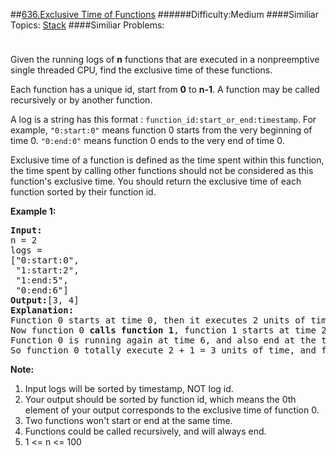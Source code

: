 ##[636.Exclusive Time of Functions](https://leetcode.com/problems/exclusive-time-of-functions/description/ "636.Exclusive Time of Functions")
######Difficulty:Medium
####Similiar Topics:
  [Stack](https://leetcode.com//tag/stack)
####Similiar Problems:

<div class="question-description__3U1T" style="padding-top: 10px;"><div><p>Given the running logs of <b>n</b> functions that are executed in a nonpreemptive single threaded CPU, find the exclusive time of these functions. </p>

<p>Each function has a unique id, start from <b>0</b> to <b>n-1</b>. A function may be called recursively or by another function.</p>

<p>A log is a string has this format : <code>function_id:start_or_end:timestamp</code>. For example, <code>"0:start:0"</code> means function 0 starts from the very beginning of time 0. <code>"0:end:0"</code> means function 0 ends to the very end of time 0. </p>

<p>Exclusive time of a function is defined as the time spent within this function, the time spent by calling other functions should not be considered as this function's exclusive time. You should return the exclusive time of each function sorted by their function id.</p>

<p><b>Example 1:</b><br/>
</p><pre><b>Input:</b>
n = 2
logs = 
["0:start:0",
 "1:start:2",
 "1:end:5",
 "0:end:6"]
<b>Output:</b>[3, 4]
<b>Explanation:</b>
Function 0 starts at time 0, then it executes 2 units of time and reaches the end of time 1. 
Now function 0 <b>calls function 1</b>, function 1 starts at time 2, executes 4 units of time and end at time 5.
Function 0 is running again at time 6, and also end at the time 6, thus executes 1 unit of time. 
So function 0 totally execute 2 + 1 = 3 units of time, and function 1 totally execute 4 units of time.
</pre>
<p/>

<p><b>Note:</b><br/>
</p><ol>
<li>Input logs will be sorted by timestamp, NOT log id.</li>
<li>Your output should be sorted by function id, which means the 0th element of your output corresponds to the exclusive time of function 0.</li>
<li>Two functions won't start or end at the same time.</li>
<li>Functions could be called recursively, and will always end.</li>
<li>1 &lt;= n &lt;= 100</li>
</ol>
<p/></div></div><div> </div><div> </div><div> </div><div> </div><div> </div><div> </div><div> </div><div> </div><div> </div><div> </div><div> </div><div> </div><div> </div><div> </div><div> </div><div> </div><div> </div><div> </div><div> </div><div> </div><div> </div><div> </div><div> </div><div> </div><div> </div><div> </div><div> </div><div> </div><div> </div><div> </div><div> </div><div> </div><div> </div><div> </div><div> </div><div> </div><div> </div><div> </div><div> </div><div> </div><div> </div><div> </div><div> </div><div> </div><div> </div><div> </div><div> </div><div> </div><div> </div><div> </div><div> </div><div> </div><div> </div><div> </div><div> </div><div> </div><div> </div><div> </div><div> </div><div> </div><div> </div><div> </div><div> </div><div> </div><div> </div><div> </div><div> </div><div> </div><div> </div><div> </div><div> </div><div> </div><div> </div><div> </div><div> </div><div> </div><div> </div><div> </div><div> </div><div> </div><div> </div><div> </div><div> </div><div> </div><div> </div><div> </div><div> </div><div> </div><div> </div><div> </div><div> </div><div> </div><div> </div><div> </div><div> </div><div> </div><div> </div><div> </div><div> </div><div> </div><div> </div><div> </div><div> </div><div> </div><div> </div><div> </div><div> </div><div> </div><div> </div><div> </div><div> </div><div> </div>